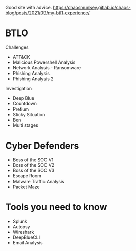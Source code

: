 Good site with advice. 
https://chaosmunkey.gitlab.io/chaos-blog/posts/2021/09/my-btl1-experience/

# BTLO
Challenges
- ATT&CK
- Malicious Powershell Analysis
- Network Analysis - Ransomware
- Phishing Analysis
- Phishing Analysis 2

Investigation
- Deep Blue
- Countdown
- Pretium
- Sticky Situation
- Ben
- Multi stages

# Cyber Defenders
- Boss of the SOC V1
- Boss of the SOC V2
- Boss of the SOC V3
- Escape Room
- Malware Traffic Analysis
- Packet Maze

# Tools you need to know
- Splunk
- Autopsy
- Wireshark
- DeepBlueCLI
- Email Analysis

